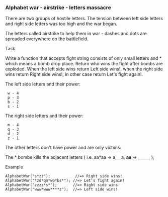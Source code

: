### Alphabet war - airstrike - letters massacre

There are two groups of hostile letters. The tension between left side letters and right side letters was too high and the war began. 

The letters called airstrike to help them in war - dashes and dots are spreaded everywhere on the battlefield.

Task

Write a function that accepts fight string consists of only small letters and * which means a bomb drop place. Return who wins the fight after bombs are exploded. When the left side wins return Left side wins!, when the right side wins return Right side wins!, in other case return Let's fight again!.

The left side letters and their power:
```
 w - 4
 p - 3 
 b - 2
 s - 1
```
The right side letters and their power:
```
 m - 4
 q - 3 
 d - 2
 z - 1
```
The other letters don't have power and are only victims.

The * bombs kills the adjacent letters ( i.e. aa*aa => a___a, **aa** => ______ );

Example
```
AlphabetWar("s*zz");           //=> Right side wins!
AlphabetWar("*zd*qm*wp*bs*"); //=> Let's fight again!
AlphabetWar("zzzz*s*");       //=> Right side wins!
AlphabetWar("www*www****z");  //=> Left side wins!

